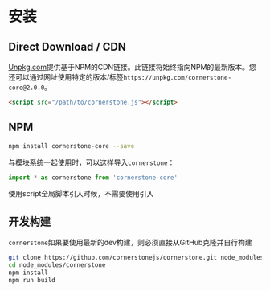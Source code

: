 # 安装

## Direct Download / CDN
[Unpkg.com](https://unpkg.com/cornerstone-core)提供基于NPM的CDN链接。此链接将始终指向NPM的最新版本。您还可以通过网址使用特定的版本/标签`https://unpkg.com/cornerstone-core@2.0.0`。
```html
<script src="/path/to/cornerstone.js"></script>
```

## NPM
```bash
npm install cornerstone-core --save
```

与模块系统一起使用时，可以这样导入`cornerstone`：
```javascript
import * as cornerstone from 'cornerstone-core'
```
使用script全局脚本引入时候，不需要使用引入

## 开发构建
`cornerstone`如果要使用最新的dev构建，则必须直接从GitHub克隆并自行构建

```bash
git clone https://github.com/cornerstonejs/cornerstone.git node_modules/cornerstone
cd node_modules/cornerstone
npm install
npm run build
```